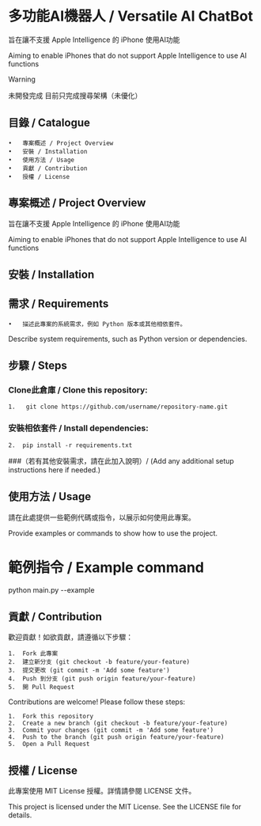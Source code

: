 # 多功能AI機器人 / Versatile AI ChatBot

旨在讓不支援 Apple Intelligence 的 iPhone 使用AI功能

Aiming to enable iPhones that do not support Apple Intelligence to use AI functions

> [!WARNING]
> 未開發完成
> 目前只完成搜尋架構（未優化）

## 目錄 / Catalogue

	•	專案概述 / Project Overview
	•	安裝 / Installation
	•	使用方法 / Usage
	•	貢獻 / Contribution
	•	授權 / License

## 專案概述 / Project Overview

旨在讓不支援 Apple Intelligence 的 iPhone 使用AI功能

Aiming to enable iPhones that do not support Apple Intelligence to use AI functions

## 安裝 / Installation

## 需求 / Requirements

	•	描述此專案的系統需求，例如 Python 版本或其他相依套件。
Describe system requirements, such as Python version or dependencies.

## 步驟 / Steps

### Clone此倉庫 / Clone this repository:

	1.	 git clone https://github.com/username/repository-name.git

### 安裝相依套件 / Install dependencies:

	2.	pip install -r requirements.txt

###（若有其他安裝需求，請在此加入說明）/ (Add any additional setup instructions here if needed.)

## 使用方法 / Usage

請在此處提供一些範例代碼或指令，以展示如何使用此專案。

Provide examples or commands to show how to use the project.

# 範例指令 / Example command
python main.py --example

## 貢獻 / Contribution

歡迎貢獻！如欲貢獻，請遵循以下步驟：

	1.	Fork 此專案
	2.	建立新分支 (git checkout -b feature/your-feature)
	3.	提交更改 (git commit -m 'Add some feature')
	4.	Push 到分支 (git push origin feature/your-feature)
	5.	開 Pull Request

Contributions are welcome! Please follow these steps:

	1.	Fork this repository
	2.	Create a new branch (git checkout -b feature/your-feature)
	3.	Commit your changes (git commit -m 'Add some feature')
	4.	Push to the branch (git push origin feature/your-feature)
	5.	Open a Pull Request

## 授權 / License

此專案使用 MIT License 授權。詳情請參閱 LICENSE 文件。

This project is licensed under the MIT License. See the LICENSE file for details.

